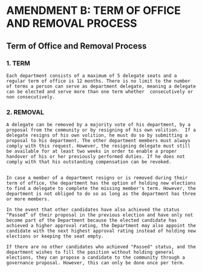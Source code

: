 # AMENDMENT B: TERM OF OFFICE AND REMOVAL PROCESS

## Term of Office and Removal Process

### 1. TERM

    Each department consists of a maximum of 5 delegate seats and a regular term of office is 12 months. There is no limit to the number of terms a person can serve as department delegate, meaning a delegate can be elected and serve more than one term whether  consecutively or non consecutively.

### 2. REMOVAL

    A delegate can be removed by a majority vote of his department, by a proposal from the community or by resigning of his own volition.  If a delegate resigns of his own volition, he must do so by submitting a proposal to his department. The other department members must always comply with this request. However, the resigning delegate must still be available for at least two weeks in order to enable a proper handover of his or her previously performed duties. If he does not comply with that his outstanding compensation can be revoked.


    In case a member of a department resigns or is removed during their term of office, the department has the option of holding new elections to find a delegate to complete the missing member's term. However, the department is not obliged to do so as long as the department has three or more members.

    In the event that other candidates have also achieved the status “Passed” of their proposal in the previous election and have only not become part of the Department because the elected candidate has achieved a higher approval rating, the Department may also appoint the candidate with the next highest approval rating instead of holding new elections or keeping the seat empty.

    If there are no other candidates who achieved "Passed" status, and the department wishes to fill the position without holding general elections, they can propose a candidate to the community through a governance proposal. However, this can only be done once per term.
